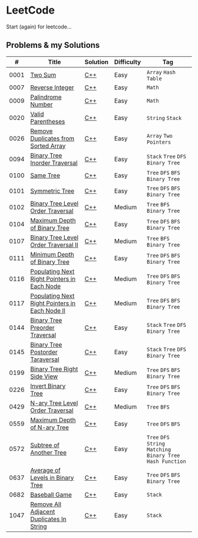 # LeetCode

Start (again) for leetcode...

## Problems & my Solutions

| #    | Title                                                                                                                           | Solution                                                                                                              | Difficulty | Tag                                                         |
|------|---------------------------------------------------------------------------------------------------------------------------------|-----------------------------------------------------------------------------------------------------------------------|------------|-------------------------------------------------------------|
| 0001 | [Two Sum](https://leetcode.com/problems/two-sum/)                                                                               | [C++](https://github.com/jinchengKuang/leetcode/blob/main/cpp/0001_Two_Sum.cpp)                                       | Easy       | `Array` `Hash Table`                                        |
| 0007 | [Reverse Integer](https://leetcode.com/problems/reverse-integer/)                                                               | [C++](https://github.com/jinchengKuang/leetcode/blob/main/cpp/0007_Reverse_Integer.cpp)                               | Easy       | `Math`                                                      |
| 0009 | [Palindrome Number](https://leetcode.com/problems/palindrome-number/)                                                           | [C++](https://github.com/jinchengKuang/leetcode/blob/main/cpp/0009_Palindrome_Number.cpp)                             | Easy       | `Math`                                                      |
| 0020 | [Valid Parentheses](https://leetcode.com/problems/valid-parentheses/)                                                           | [C++](https://github.com/jinchengKuang/leetcode/blob/main/cpp/0020_Valid_Parentheses.cpp)                             | Easy       | `String` `Stack`                                            |
| 0026 | [Remove Duplicates from Sorted Array](https://leetcode.com/problems/remove-duplicates-from-sorted-array/)                       | [C++](https://github.com/jinchengKuang/leetcode/blob/main/cpp/0026_Remove_Duplicates_from_Sorted_Array.cpp)           | Easy       | `Array` `Two Pointers`                                      |
| 0094 | [Binary Tree Inorder Traversal](https://leetcode.com/problems/binary-tree-inorder-traversal/)                                   | [C++](https://github.com/jinchengKuang/leetcode/blob/main/cpp/0094_Binary_Tree_Inorder_Traversal.cpp)                 | Easy       | `Stack` `Tree` `DFS` `Binary Tree`                          |
| 0100 | [Same Tree](https://leetcode.com/problems/same-tree/)                                                                           | [C++](https://github.com/jinchengKuang/leetcode/blob/main/cpp/0100_Same_Tree.cpp)                                     | Easy       | `Tree` `DFS` `BFS` `Binary Tree`                            |
| 0101 | [Symmetric Tree](https://leetcode.com/problems/symmetric-tree/)                                                                 | [C++](https://github.com/jinchengKuang/leetcode/blob/main/cpp/0101_Symmetric_Tree.cpp)                                | Easy       | `Tree` `DFS` `BFS` `Binary Tree`                            |
| 0102 | [Binary Tree Level Order Traversal](https://leetcode.com/problems/binary-tree-level-order-traversal/)                           | [C++](https://github.com/jinchengKuang/leetcode/blob/main/cpp/0102_Binary_Tree_Level_Order_Traversal.cpp)             | Medium     | `Tree` `BFS` `Binary Tree`                                  |
| 0104 | [Maximum Depth of Binary Tree](https://leetcode.com/problems/maximum-depth-of-binary-tree/)                                     | [C++](https://github.com/jinchengKuang/leetcode/blob/main/cpp/0104_Maximum_Depth_of_Binary_Tree.cpp)                  | Easy       | `Tree` `DFS` `BFS` `Binary Tree`                            |
| 0107 | [Binary Tree Level Order Traversal II](https://leetcode.com/problems/binary-tree-level-order-traversal-ii/)                     | [C++](https://github.com/jinchengKuang/leetcode/blob/main/cpp/0107_Binary_Tree_Level_Order_Traversal_2.cpp)           | Medium     | `Tree` `BFS` `Binary Tree`                                  |
| 0111 | [Minimum Depth of Binary Tree](https://leetcode.com/problems/minimum-depth-of-binary-tree/)                                     | [C++](https://github.com/jinchengKuang/leetcode/blob/main/cpp/0111_Minimun_Depth_Of_Binary_Tree.cpp)                  | Easy       | `Tree` `DFS` `BFS` `Binary Tree`                            |
| 0116 | [Populating Next Right Pointers in Each Node](https://leetcode.com/problems/populating-next-right-pointers-in-each-node/)       | [C++](https://github.com/jinchengKuang/leetcode/blob/main/cpp/0116_Populating_Next_Right_Pointers_In_Each_Node.cpp)   | Medium     | `Tree` `DFS` `BFS` `Binary Tree`                            |
| 0117 | [Populating Next Right Pointers in Each Node II](https://leetcode.com/problems/populating-next-right-pointers-in-each-node-ii/) | [C++](https://github.com/jinchengKuang/leetcode/blob/main/cpp/0117_Populating_Next_Right_Pointers_In_Each_Node_2.cpp) | Medium     | `Tree` `DFS` `BFS` `Binary Tree`                            |
| 0144 | [Binary Tree Preorder Traversal](https://leetcode.com/problems/binary-tree-preorder-traversal/)                                 | [C++](https://github.com/jinchengKuang/leetcode/blob/main/cpp/0144_Binary_Tree_Preorder_Traversal.cpp)                | Easy       | `Stack` `Tree` `DFS` `Binary Tree`                          |
| 0145 | [Binary Tree Postorder Taraversal](https://leetcode.com/problems/binary-tree-postorder-traversal/)                              | [C++](https://github.com/jinchengKuang/leetcode/blob/main/cpp/0145_Binary_Tree_Postorder_Traversal.cpp)               | Easy       | `Stack` `Tree` `DFS` `Binary Tree`                          |
| 0199 | [Binary Tree Right Side View](https://leetcode.com/problems/binary-tree-right-side-view/)                                       | [C++](https://github.com/jinchengKuang/leetcode/blob/main/cpp/0199_Binary_Tree_Right_Side_View.cpp)                   | Medium     | `Tree` `DFS` `BFS` `Binary Tree`                            |
| 0226 | [Invert Binary Tree](https://leetcode.com/problems/invert-binary-tree/)                                                         | [C++](https://github.com/jinchengKuang/leetcode/blob/main/cpp/0226_Invert_Binary_Tree.cpp)                            | Easy       | `Tree` `DFS` `BFS` `Binary Tree`                            |
| 0429 | [N-ary Tree Level Order Traversal](https://leetcode.com/problems/n-ary-tree-level-order-traversal/)                             | [C++](https://github.com/jinchengKuang/leetcode/blob/main/cpp/0429_N-ary_Tree_Level_Order_Traversal.cpp)              | Medium     | `Tree` `BFS`                                                |
| 0559 | [Maximum Depth of N-ary Tree](https://leetcode.com/problems/maximum-depth-of-n-ary-tree/)                                                         | [C++](https://github.com/jinchengKuang/leetcode/blob/main/cpp/0559_Maximum_Depth_Of_N_ary_Tree.cpp)                           | Easy       | `Tree` `DFS` `BFS`                             |
| 0572 | [Subtree of Another Tree](https://leetcode.com/problems/subtree-of-another-tree/)                                               | [C++](https://github.com/jinchengKuang/leetcode/blob/main/cpp/0572_Subtree_Of_Another_Tree.cpp)                       | Easy       | `Tree` `DFS` `String Matching` `Binary Tree` `Hash Function` |
| 0637 | [Average of Levels in Binary Tree](https://leetcode.com/problems/average-of-levels-in-binary-tree/)                             | [C++](https://github.com/jinchengKuang/leetcode/blob/main/cpp/0637_Average_Of_Levels_In_Binary_Tree.cpp)              | Easy       | `Tree` `DFS` `BFS` `Binary Tree`                            |
| 0682 | [Baseball Game](https://leetcode.com/problems/baseball-game/)                                                                   | [C++](https://github.com/jinchengKuang/leetcode/blob/main/cpp/0682_Baseball_Game.cpp)                                 | Easy       | `Stack`                                                     |
| 1047 | [Remove All Adjacent Duplicates In String](https://leetcode.com/problems/remove-all-adjacent-duplicates-in-string/)             | [C++](https://github.com/jinchengKuang/leetcode/blob/main/cpp/1047_Remove_All_Adjacent_Duplicates_In_String.cpp)      | Easy       | `Stack`                                                     |

